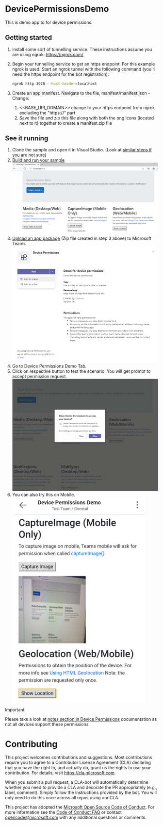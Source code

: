 # DevicePermissionsDemo
This is demo app to for device permissions.

## Getting started

1. Install some sort of tunnelling service. These instructions assume you are using ngrok: https://ngrok.com/
1. Begin your tunnelling service to get an https endpoint. For this example ngrok is used. Start an ngrok tunnel with the following command (you'll need the https endpoint for the bot registration):<br>

    ```bash
    ngrok http 3978 --host-header=localhost
    ```

1. Create an app manifest. Navigate to the file, manifest/manifest.json - Change:
    1. <<BASE_URI_DOMAIN>> change to your https endpoint from ngrok excluding the "https://" part
    1. Save the file and zip this file along with both the png icons (located next to it) together to create a manifest.zip file


## See it running

1. Clone the sample and open it in Visual Studio. (Look at [similar steps if you are not sure](https://docs.microsoft.com/microsoftteams/platform/tutorials/get-started-dotnet-app-studio#download-the-sample))
1. [Build and run your sample](https://docs.microsoft.com/microsoftteams/platform/tutorials/get-started-dotnet-app-studio#build-and-run-the-sample)
![Local Running App](Images/Local%20running%20app.png)
1. [Upload an app package](https://docs.microsoft.com/microsoftteams/platform/concepts/deploy-and-publish/apps-upload) (Zip file created in step 3 above) to Microsoft Teams
![Install App](Images/Install%20App.png)
1. Go to Device Permissions Demo Tab.
1. Click on respective button to test the scenario. You will get prompt to accept permission request.
![Accept Permissions](Images/Accept%20Permissions.png)
1. You can also try this on Mobile.
![Mobile Demo](Images/Mobile%20Demo.png)

> [!IMPORTANT]
  > Please take a look at [notes section in Device Permissions](https://docs.microsoft.com/microsoftteams/platform/concepts/device-capabilities/native-device-permissions?tabs=desktop) documentation as not all devices support these permissions.

# Contributing

This project welcomes contributions and suggestions.  Most contributions require you to agree to a
Contributor License Agreement (CLA) declaring that you have the right to, and actually do, grant us
the rights to use your contribution. For details, visit https://cla.microsoft.com.

When you submit a pull request, a CLA-bot will automatically determine whether you need to provide
a CLA and decorate the PR appropriately (e.g., label, comment). Simply follow the instructions
provided by the bot. You will only need to do this once across all repos using our CLA.

This project has adopted the [Microsoft Open Source Code of Conduct](https://opensource.microsoft.com/codeofconduct/).
For more information see the [Code of Conduct FAQ](https://opensource.microsoft.com/codeofconduct/faq/) or
contact [opencode@microsoft.com](mailto:opencode@microsoft.com) with any additional questions or comments.
